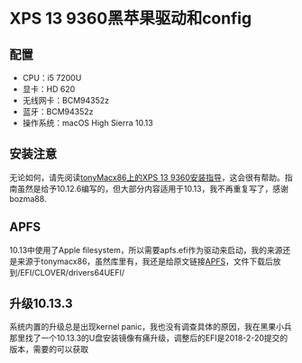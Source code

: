 # XPS 13 9360黑苹果驱动和config
## 配置
* CPU：i5 7200U
* 显卡：HD 620
* 无线网卡：BCM94352z
* 蓝牙：BCM94352z
* 操作系统：macOS High Sierra 10.13

## 安装注意
无论如何，请先阅读[tonyMacx86上的XPS 13 9360安装指导](https://www.tonymacx86.com/threads/guide-dell-xps-13-9360-on-macos-sierra-10-12-x-lts-long-term-support-guide.213141/)，这会很有帮助。指南虽然是给予10.12.6编写的，但大部分内容适用于10.13，我不再重复写了，感谢bozma88.
## APFS
10.13中使用了Apple filesystem，所以需要apfs.efi作为驱动来启动，我的来源还是来源于tonymacx86，虽然库里有，我还是给原文链接[APFS](https://www.tonymacx86.com/tmx/apfs.efi)，文件下载后放到/EFI/CLOVER/drivers64UEFI/

## 升级10.13.3
系统内置的升级总是出现kernel panic，我也没有调查具体的原因，我在黑果小兵那里找了一个10.13.3的U盘安装镜像有痛升级，调整后的EFI是2018-2-20提交的版本，需要的可以获取




